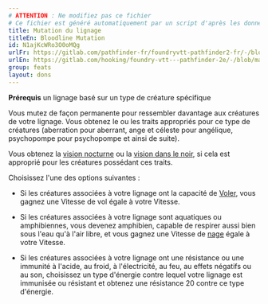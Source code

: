 ```yaml
---
# ATTENTION : Ne modifiez pas ce fichier
# Ce fichier est généré automatiquement par un script d'après les données du module Foundry VTT officiel et de sa traduction
title: Mutation du lignage
titleEn: Bloodline Mutation
id: N1ajKcWRo3O0oMQg
urlFr: https://gitlab.com/pathfinder-fr/foundryvtt-pathfinder2-fr/-/blob/master/data/feats/N1ajKcWRo3O0oMQg.htm
urlEn: https://gitlab.com/hooking/foundry-vtt---pathfinder-2e/-/blob/master/packs/data/feats.db/bloodline-mutation.json
group: feats
layout: dons
---
```

**Prérequis** un lignage basé sur un type de créature spécifique

Vous mutez de façon permanente pour ressembler davantage aux créatures de votre lignage. Vous obtenez le ou les traits appropriés pour ce type de créatures (aberration pour aberrant, ange et céleste pour angélique, psychopompe pour psychopompe et ainsi de suite).

Vous obtenez la [vision nocturne](../ancestry-features/vision-nocturne.md) ou la [vision dans le noir](../ancestry-features/vision-dans-le-noir.md), si cela est approprié pour les créatures possédant ces traits.

Choisissez l'une des options suivantes :


- Si les créatures associées à votre lignage ont la capacité de [Voler](../actions/voler.md), vous gagnez une Vitesse de vol égale à votre Vitesse.
- Si les créatures associées à votre lignage sont aquatiques ou amphibiennes, vous devenez amphibien, capable de respirer aussi bien sous l'eau qu'à l'air libre, et vous gagnez une Vitesse de [nage](../actions/nager.md) égale à votre Vitesse.

- Si les créatures associées à votre lignage ont une résistance ou une immunité à l'acide, au froid, à l'électricité, au feu, au effets négatifs ou au son, choisissez un type d'énergie contre lequel votre lignage est immunisée ou résistant et obtenez une résistance 20 contre ce type d'énergie.


